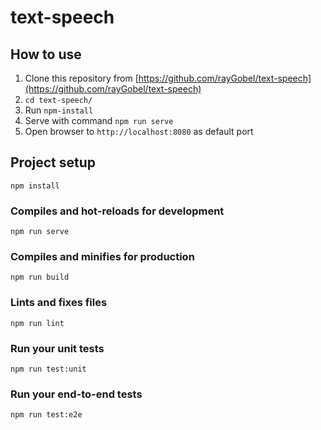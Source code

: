 # text-speech

## How to use

1. Clone this repository from [https://github.com/rayGobel/text-speech](https://github.com/rayGobel/text-speech)
2. `cd text-speech/`
3. Run `npm-install`
4. Serve with command `npm run serve`
5. Open browser to `http://localhost:8080` as default port

## Project setup
```
npm install
```

### Compiles and hot-reloads for development
```
npm run serve
```

### Compiles and minifies for production
```
npm run build
```

### Lints and fixes files
```
npm run lint
```

### Run your unit tests
```
npm run test:unit
```

### Run your end-to-end tests
```
npm run test:e2e
```
